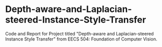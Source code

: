 # Depth-aware-and-Laplacian-steered-Instance-Style-Transfer
Code and Report for Project titled "Depth-aware and Laplacian-steered Instance Style Transfer" from EECS 504: Foundation of Computer Vision.
